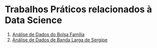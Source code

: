 # Trabalhos Práticos relacionados à Data Science

1. [Análise de Dados do Bolsa Família](code/tp_analise_dados_bolsa_familia.ipynb)
2. [Análise de Dados de Banda Larga de Sergipe](code/atv_analise_banda_larga.ipynb)

 
